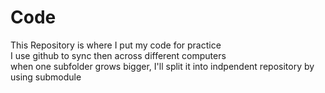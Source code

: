 # Code
This Repository is where I put my code for practice \
I use github to sync then across different computers \
when one subfolder grows bigger, I'll split it into indpendent repository by using submodule 
